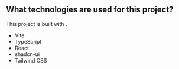 





## What technologies are used for this project?

This project is built with .

- Vite
- TypeScript
- React
- shadcn-ui
- Tailwind CSS

